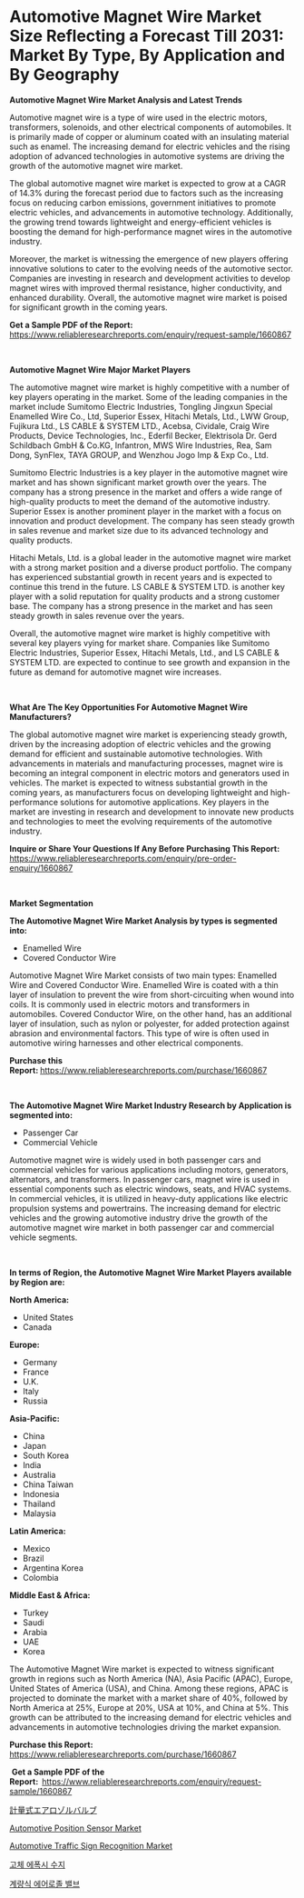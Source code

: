<p><h1>Automotive Magnet Wire Market Size Reflecting a Forecast Till 2031: Market By Type, By Application and By Geography</h1></p><p><strong>Automotive Magnet Wire Market Analysis and Latest Trends</strong></p>
<p><p>Automotive magnet wire is a type of wire used in the electric motors, transformers, solenoids, and other electrical components of automobiles. It is primarily made of copper or aluminum coated with an insulating material such as enamel. The increasing demand for electric vehicles and the rising adoption of advanced technologies in automotive systems are driving the growth of the automotive magnet wire market.</p><p>The global automotive magnet wire market is expected to grow at a CAGR of 14.3% during the forecast period due to factors such as the increasing focus on reducing carbon emissions, government initiatives to promote electric vehicles, and advancements in automotive technology. Additionally, the growing trend towards lightweight and energy-efficient vehicles is boosting the demand for high-performance magnet wires in the automotive industry.</p><p>Moreover, the market is witnessing the emergence of new players offering innovative solutions to cater to the evolving needs of the automotive sector. Companies are investing in research and development activities to develop magnet wires with improved thermal resistance, higher conductivity, and enhanced durability. Overall, the automotive magnet wire market is poised for significant growth in the coming years.</p></p>
<p><strong>Get a Sample PDF of the Report:&nbsp;</strong> <a href="https://www.reliableresearchreports.com/enquiry/request-sample/1660867">https://www.reliableresearchreports.com/enquiry/request-sample/1660867</a></p>
<p>&nbsp;</p>
<p><strong>Automotive Magnet Wire Major Market Players</strong></p>
<p><p>The automotive magnet wire market is highly competitive with a number of key players operating in the market. Some of the leading companies in the market include Sumitomo Electric Industries, Tongling Jingxun Special Enamelled Wire Co., Ltd, Superior Essex, Hitachi Metals, Ltd., LWW Group, Fujikura Ltd., LS CABLE & SYSTEM LTD., Acebsa, Cividale, Craig Wire Products, Device Technologies, Inc., Ederfil Becker, Elektrisola Dr. Gerd Schildbach GmbH & Co.KG, Infantron, MWS Wire Industries, Rea, Sam Dong, SynFlex, TAYA GROUP, and Wenzhou Jogo Imp & Exp Co., Ltd.</p><p>Sumitomo Electric Industries is a key player in the automotive magnet wire market and has shown significant market growth over the years. The company has a strong presence in the market and offers a wide range of high-quality products to meet the demand of the automotive industry. Superior Essex is another prominent player in the market with a focus on innovation and product development. The company has seen steady growth in sales revenue and market size due to its advanced technology and quality products.</p><p>Hitachi Metals, Ltd. is a global leader in the automotive magnet wire market with a strong market position and a diverse product portfolio. The company has experienced substantial growth in recent years and is expected to continue this trend in the future. LS CABLE & SYSTEM LTD. is another key player with a solid reputation for quality products and a strong customer base. The company has a strong presence in the market and has seen steady growth in sales revenue over the years.</p><p>Overall, the automotive magnet wire market is highly competitive with several key players vying for market share. Companies like Sumitomo Electric Industries, Superior Essex, Hitachi Metals, Ltd., and LS CABLE & SYSTEM LTD. are expected to continue to see growth and expansion in the future as demand for automotive magnet wire increases.</p></p>
<p>&nbsp;</p>
<p><strong>What Are The Key Opportunities For Automotive Magnet Wire Manufacturers?</strong></p>
<p><p>The global automotive magnet wire market is experiencing steady growth, driven by the increasing adoption of electric vehicles and the growing demand for efficient and sustainable automotive technologies. With advancements in materials and manufacturing processes, magnet wire is becoming an integral component in electric motors and generators used in vehicles. The market is expected to witness substantial growth in the coming years, as manufacturers focus on developing lightweight and high-performance solutions for automotive applications. Key players in the market are investing in research and development to innovate new products and technologies to meet the evolving requirements of the automotive industry.</p></p>
<p><strong>Inquire or Share Your Questions If Any Before Purchasing This Report:</strong> <a href="https://www.reliableresearchreports.com/enquiry/pre-order-enquiry/1660867">https://www.reliableresearchreports.com/enquiry/pre-order-enquiry/1660867</a></p>
<p>&nbsp;</p>
<p><strong>Market Segmentation</strong></p>
<p><strong>The Automotive Magnet Wire Market Analysis by types is segmented into:</strong></p>
<p><ul><li>Enamelled Wire</li><li>Covered Conductor Wire</li></ul></p>
<p><p>Automotive Magnet Wire Market consists of two main types: Enamelled Wire and Covered Conductor Wire. Enamelled Wire is coated with a thin layer of insulation to prevent the wire from short-circuiting when wound into coils. It is commonly used in electric motors and transformers in automobiles. Covered Conductor Wire, on the other hand, has an additional layer of insulation, such as nylon or polyester, for added protection against abrasion and environmental factors. This type of wire is often used in automotive wiring harnesses and other electrical components.</p></p>
<p><strong>Purchase this Report:&nbsp;</strong><a href="https://www.reliableresearchreports.com/purchase/1660867">https://www.reliableresearchreports.com/purchase/1660867</a></p>
<p>&nbsp;</p>
<p><strong>The Automotive Magnet Wire Market Industry Research by Application is segmented into:</strong></p>
<p><ul><li>Passenger Car</li><li>Commercial Vehicle</li></ul></p>
<p><p>Automotive magnet wire is widely used in both passenger cars and commercial vehicles for various applications including motors, generators, alternators, and transformers. In passenger cars, magnet wire is used in essential components such as electric windows, seats, and HVAC systems. In commercial vehicles, it is utilized in heavy-duty applications like electric propulsion systems and powertrains. The increasing demand for electric vehicles and the growing automotive industry drive the growth of the automotive magnet wire market in both passenger car and commercial vehicle segments.</p></p>
<p>&nbsp;</p>
<p><strong>In terms of Region, the Automotive Magnet Wire Market Players available by Region are:</strong></p>
<p>
    <p> <strong> North America: </strong>
        <ul>
            <li>United States</li>
            <li>Canada</li>
        </ul>
        </p> 
    <p> <strong> Europe: </strong>
        <ul>
            <li>Germany</li>
            <li>France</li>
            <li>U.K.</li>
            <li>Italy</li>
            <li>Russia</li>
        </ul>
        </p> 
    <p> <strong> Asia-Pacific: </strong>
        <ul>
            <li>China</li>
            <li>Japan</li>
            <li>South Korea</li>
            <li>India</li>
            <li>Australia</li>
            <li>China Taiwan</li>
            <li>Indonesia</li>
            <li>Thailand</li>
            <li>Malaysia</li>
        </ul>
        </p> 
    <p> <strong> Latin America: </strong>
        <ul>
            <li>Mexico</li>
            <li>Brazil</li>
            <li>Argentina Korea</li>
            <li>Colombia</li>
        </ul>
        </p> 
    <p> <strong> Middle East & Africa: </strong>
        <ul>
            <li>Turkey</li>
            <li>Saudi</li>
            <li>Arabia</li>
            <li>UAE</li>
            <li>Korea</li>
        </ul>
    </p>
    </p>
<p><p>The Automotive Magnet Wire market is expected to witness significant growth in regions such as North America (NA), Asia Pacific (APAC), Europe, United States of America (USA), and China. Among these regions, APAC is projected to dominate the market with a market share of 40%, followed by North America at 25%, Europe at 20%, USA at 10%, and China at 5%. This growth can be attributed to the increasing demand for electric vehicles and advancements in automotive technologies driving the market expansion.</p></p>
<p><strong>Purchase this Report: </strong><a href="https://www.reliableresearchreports.com/purchase/1660867">https://www.reliableresearchreports.com/purchase/1660867</a></p>
<p>&nbsp;<strong>Get a Sample PDF of the Report:&nbsp;&nbsp;</strong><a href="https://www.reliableresearchreports.com/enquiry/request-sample/1660867">https://www.reliableresearchreports.com/enquiry/request-sample/1660867</a></p>
<p><strong></strong></p>
<p><p><a href="https://github.com/xnljig2898992/Market-Research-Report-List-1/blob/main/7072282185593.md">計量式エアロゾルバルブ</a></p><p><a href="https://issuu.com/reportprime-2/docs/automotive-position-sensor-market-size-2030.pptx">Automotive Position Sensor Market</a></p><p><a href="https://issuu.com/reportprime-2/docs/automotive-traffic-sign-recognition-market-size-20">Automotive Traffic Sign Recognition Market</a></p><p><a href="https://github.com/vsn7qpua81q/Market-Research-Report-List-1/blob/main/6648650185589.md">고체 에폭시 수지</a></p><p><a href="https://github.com/trmesnao7959541/Market-Research-Report-List-1/blob/main/3227400185588.md">계량식 에어로졸 밸브</a></p></p>